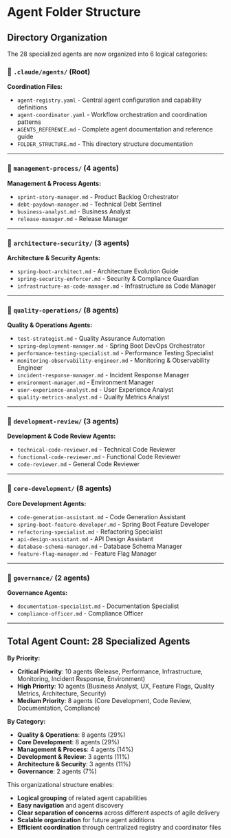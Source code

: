 # Agent Folder Structure

## Directory Organization

The 28 specialized agents are now organized into 6 logical categories:

### 📁 `.claude/agents/` (Root)
**Coordination Files:**
- `agent-registry.yaml` - Central agent configuration and capability definitions
- `agent-coordinator.yaml` - Workflow orchestration and coordination patterns
- `AGENTS_REFERENCE.md` - Complete agent documentation and reference guide
- `FOLDER_STRUCTURE.md` - This directory structure documentation

---

### 📁 `management-process/` (4 agents)
**Management & Process Agents:**
- `sprint-story-manager.md` - Product Backlog Orchestrator
- `debt-paydown-manager.md` - Technical Debt Sentinel
- `business-analyst.md` - Business Analyst
- `release-manager.md` - Release Manager

---

### 📁 `architecture-security/` (3 agents)
**Architecture & Security Agents:**
- `spring-boot-architect.md` - Architecture Evolution Guide
- `spring-security-enforcer.md` - Security & Compliance Guardian
- `infrastructure-as-code-manager.md` - Infrastructure as Code Manager

---

### 📁 `quality-operations/` (8 agents)
**Quality & Operations Agents:**
- `test-strategist.md` - Quality Assurance Automation
- `spring-deployment-manager.md` - Spring Boot DevOps Orchestrator
- `performance-testing-specialist.md` - Performance Testing Specialist
- `monitoring-observability-engineer.md` - Monitoring & Observability Engineer
- `incident-response-manager.md` - Incident Response Manager
- `environment-manager.md` - Environment Manager
- `user-experience-analyst.md` - User Experience Analyst
- `quality-metrics-analyst.md` - Quality Metrics Analyst

---

### 📁 `development-review/` (3 agents)
**Development & Code Review Agents:**
- `technical-code-reviewer.md` - Technical Code Reviewer
- `functional-code-reviewer.md` - Functional Code Reviewer
- `code-reviewer.md` - General Code Reviewer

---

### 📁 `core-development/` (8 agents)
**Core Development Agents:**
- `code-generation-assistant.md` - Code Generation Assistant
- `spring-boot-feature-developer.md` - Spring Boot Feature Developer
- `refactoring-specialist.md` - Refactoring Specialist
- `api-design-assistant.md` - API Design Assistant
- `database-schema-manager.md` - Database Schema Manager
- `feature-flag-manager.md` - Feature Flag Manager

---

### 📁 `governance/` (2 agents)
**Governance Agents:**
- `documentation-specialist.md` - Documentation Specialist
- `compliance-officer.md` - Compliance Officer

---

## Total Agent Count: 28 Specialized Agents

**By Priority:**
- **Critical Priority**: 10 agents (Release, Performance, Infrastructure, Monitoring, Incident Response, Environment)
- **High Priority**: 10 agents (Business Analyst, UX, Feature Flags, Quality Metrics, Architecture, Security)
- **Medium Priority**: 8 agents (Core Development, Code Review, Documentation, Compliance)

**By Category:**
- **Quality & Operations**: 8 agents (29%)
- **Core Development**: 8 agents (29%)
- **Management & Process**: 4 agents (14%)
- **Development & Review**: 3 agents (11%)
- **Architecture & Security**: 3 agents (11%)
- **Governance**: 2 agents (7%)

This organizational structure enables:
- **Logical grouping** of related agent capabilities
- **Easy navigation** and agent discovery
- **Clear separation of concerns** across different aspects of agile delivery
- **Scalable organization** for future agent additions
- **Efficient coordination** through centralized registry and coordinator files